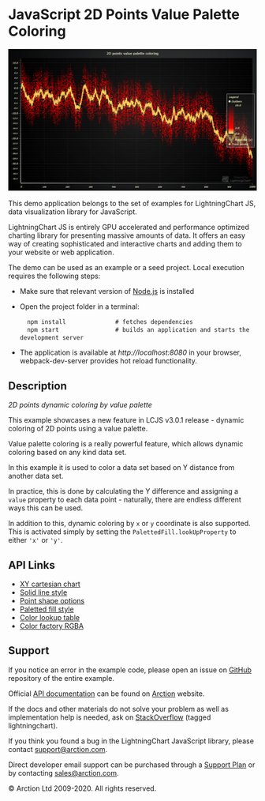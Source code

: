 # JavaScript 2D Points Value Palette Coloring

![JavaScript 2D Points Value Palette Coloring](2dPointsValuePalette.png)

This demo application belongs to the set of examples for LightningChart JS, data visualization library for JavaScript.

LightningChart JS is entirely GPU accelerated and performance optimized charting library for presenting massive amounts of data. It offers an easy way of creating sophisticated and interactive charts and adding them to your website or web application.

The demo can be used as an example or a seed project. Local execution requires the following steps:

- Make sure that relevant version of [Node.js](https://nodejs.org/en/download/) is installed
- Open the project folder in a terminal:

        npm install              # fetches dependencies
        npm start                # builds an application and starts the development server

- The application is available at *http://localhost:8080* in your browser, webpack-dev-server provides hot reload functionality.


## Description

_2D points dynamic coloring by value palette_

This example showcases a new feature in LCJS v3.0.1 release - dynamic coloring of 2D points using a value palette.

Value palette coloring is a really powerful feature, which allows dynamic coloring based on any kind data set.

In this example it is used to color a data set based on Y distance from another data set.

In practice, this is done by calculating the Y difference and assigning a `value` property to each data point - naturally, there are endless different ways this can be used.

In addition to this, dynamic coloring by `x` or `y` coordinate is also supported. This is activated simply by setting the `PalettedFill.lookUpProperty` to either `'x'` or `'y'`.


## API Links

* [XY cartesian chart]
* [Solid line style]
* [Point shape options]
* [Paletted fill style]
* [Color lookup table]
* [Color factory RGBA]


## Support

If you notice an error in the example code, please open an issue on [GitHub][0] repository of the entire example.

Official [API documentation][1] can be found on [Arction][2] website.

If the docs and other materials do not solve your problem as well as implementation help is needed, ask on [StackOverflow][3] (tagged lightningchart).

If you think you found a bug in the LightningChart JavaScript library, please contact support@arction.com.

Direct developer email support can be purchased through a [Support Plan][4] or by contacting sales@arction.com.

[0]: https://github.com/Arction/
[1]: https://www.arction.com/lightningchart-js-api-documentation/
[2]: https://www.arction.com
[3]: https://stackoverflow.com/questions/tagged/lightningchart
[4]: https://www.arction.com/support-services/

© Arction Ltd 2009-2020. All rights reserved.


[XY cartesian chart]: https://www.arction.com/lightningchart-js-api-documentation/v3.3.0/classes/chartxy.html
[Solid line style]: https://www.arction.com/lightningchart-js-api-documentation/v3.3.0/classes/solidline.html
[Point shape options]: https://www.arction.com/lightningchart-js-api-documentation/v3.3.0/enums/pointshape.html
[Paletted fill style]: https://www.arction.com/lightningchart-js-api-documentation/v3.3.0/classes/palettedfill.html
[Color lookup table]: https://www.arction.com/lightningchart-js-api-documentation/v3.3.0/classes/lut.html
[Color factory RGBA]: https://www.arction.com/lightningchart-js-api-documentation/v3.3.0/globals.html#colorrgba

